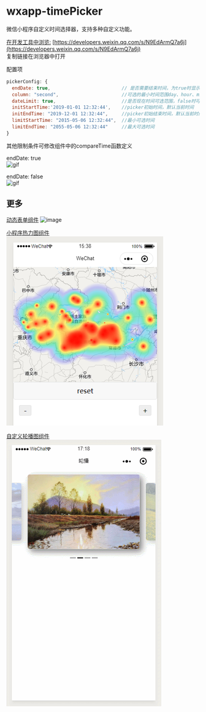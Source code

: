 # wxapp-timePicker
微信小程序自定义时间选择器，支持多种自定义功能。  

[在开发工具中浏览:](https://developers.weixin.qq.com/s/N9EdArmQ7a6j)  [https://developers.weixin.qq.com/s/N9EdArmQ7a6j](https://developers.weixin.qq.com/s/N9EdArmQ7a6j)   
复制链接在浏览器中打开  
  
配置项
```js
pickerConfig: {
  endDate: true,                          // 是否需要结束时间，为true时显示开始时间和结束时间两个picker
  column: "second",                       //可选的最小时间范围day、hour、minute、secend
  dateLimit: true,                        //是否现在时间可选范围，false时可选任意时间；当为数字n时，范围是当前时间的最近n天
  initStartTime:'2019-01-01 12:32:44',    //picker初始时间，默认当前时间
  initEndTime: "2019-12-01 12:32:44",     //picker初始结束时间，默认当前时间
  limitStartTime: "2015-05-06 12:32:44",  //最小可选时间
  limitEndTime: "2055-05-06 12:32:44"     //最大可选时间 
}
```

其他限制条件可修改组件中的compareTime函数定义

endDate: true  
![gif](https://raw.githubusercontent.com/rover95/wxapp-timePicker/master/images/endDate.gif)
   
endDate: false  
![gif](https://raw.githubusercontent.com/rover95/wxapp-timePicker/master/images/noEndDate.gif)

## 更多

[动态表单组件](https://github.com/rover95/wxapp-form)
![image](https://user-images.githubusercontent.com/28331870/77737126-4f61ff00-7048-11ea-83df-e10c100e415b.png)  

[小程序热力图组件](https://github.com/rover95/wxapp-heatmap)  
![img](https://raw.githubusercontent.com/rover95/image/master/img/heatmap3.png)

[自定义轮播图组件](https://github.com/rover95/wxapp-swiper)  
![gif](https://raw.githubusercontent.com/rover95/image/master/gif/swiper2.gif)
